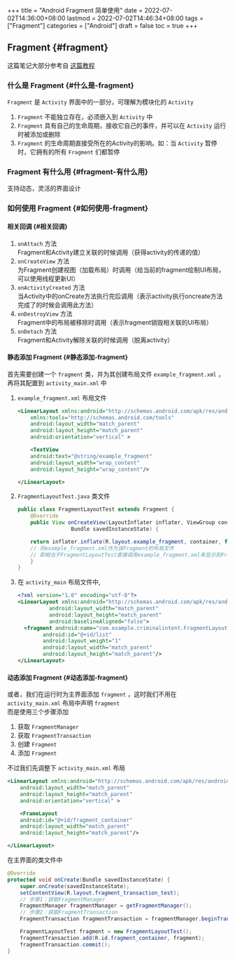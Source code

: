 +++
title = "Android Fragment 简单使用"
date = 2022-07-02T14:36:00+08:00
lastmod = 2022-07-02T14:46:34+08:00
tags = ["Fragment"]
categories = ["Android"]
draft = false
toc = true
+++

## Fragment {#fragment}

这篇笔记大部分参考自 [这篇教程](https://www.jianshu.com/p/2bf21cefb763) <br/>


### 什么是 Fragment {#什么是-fragment}

`Fragment` 是 `Activity` 界面中的一部分，可理解为模块化的 `Activity` <br/>

1.  `Fragment` 不能独立存在，必须嵌入到 `Activity` 中 <br/>
2.  `Fragment` 具有自己的生命周期，接收它自己的事件，并可以在 `Activity` 运行时被添加或删除 <br/>
3.  `Fragment` 的生命周期直接受所在的Activity的影响。如：当 `Activity` 暂停时，它拥有的所有 `Fragment` 们都暂停 <br/>


### Fragment 有什么用 {#fragment-有什么用}

支持动态，灵活的界面设计 <br/>


### 如何使用 Fragment {#如何使用-fragment}


#### 相关回调 {#相关回调}

1.  `onAttach` 方法 <br/>
    Fragment和Activity建立关联的时候调用（获得activity的传递的值） <br/>
2.  `onCreateView` 方法 <br/>
    为Fragment创建视图（加载布局）时调用（给当前的fragment绘制UI布局，可以使用线程更新UI） <br/>
3.  `onActivityCreated` 方法 <br/>
    当Activity中的onCreate方法执行完后调用（表示activity执行oncreate方法完成了的时候会调用此方法） <br/>
4.  `onDestroyView` 方法 <br/>
    Fragment中的布局被移除时调用（表示fragment销毁相关联的UI布局） <br/>
5.  `onDetach` 方法 <br/>
    Fragment和Activity解除关联的时候调用（脱离activity） <br/>


#### 静态添加 Fragment {#静态添加-fragment}

首先需要创建一个 `fragment` 类，并为其创建布局文件 `example_fragment.xml` ，再将其配置到 `activity_main.xml` 中 <br/>

1.  `example_fragment.xml` 布局文件 <br/>
    ```xml
    <LinearLayout xmlns:android="http://schemas.android.com/apk/res/android"
        xmlns:tools="http://schemas.android.com/tools"
        android:layout_width="match_parent"
        android:layout_height="match_parent"
        android:orientation="vertical" >
    
        <TextView
    	android:text="@string/example_fragment"
    	android:layout_width="wrap_content"
    	android:layout_height="wrap_content"/>
    
    </LinearLayout>
    ```

2.  `FragmentLayoutTest.java` 类文件 <br/>
    ```java
    public class FragmentLayoutTest extends Fragment {
        @Override
        public View onCreateView(LayoutInflater inflater, ViewGroup container,
    			     Bundle savedInstanceState) {
    
    	return inflater.inflate(R.layout.example_fragment, container, false);
    	// 将example_fragment.xml作为该Fragment的布局文件
    	// 即相当于FragmentLayoutTest直接调用example_fragment.xml来显示到Fragment中
        }
    }
    ```
3.  在 `activity_main` 布局文件中, <br/>
    ```xml
    <?xml version="1.0" encoding="utf-8"?>
    <LinearLayout xmlns:android="http://schemas.android.com/apk/res/android"
    	      android:layout_width="match_parent"
    	      android:layout_height="match_parent"
    	      android:baselineAligned="false">
      <fragment android:name="com.example.criminalintent.FragmentLayoutTest"
    	    android:id="@+id/list"
    	    android:layout_weight="1"
    	    android:layout_width="match_parent"
    	    android:layout_height="match_parent"/>
    </LinearLayout>
    ```


#### 动态添加 Fragment {#动态添加-fragment}

或者，我们在运行时为主界面添加 `fragment` ，这时我们不用在 `activity_main.xml` 布局中声明 `fragment` <br/>
而是使用三个步骤添加 <br/>

1.  获取 `FragmentManager` <br/>
2.  获取 `FragmentTransaction` <br/>
3.  创建 `Fragment` <br/>
4.  添加 `Fragment` <br/>

不过我们先调整下 `activity_main.xml` 布局 <br/>

```xml
<LinearLayout xmlns:android="http://schemas.android.com/apk/res/android"
    android:layout_width="match_parent"
    android:layout_height="match_parent"
    android:orientation="vertical" >

    <FrameLayout
	android:id="@+id/fragment_container"
	android:layout_width="match_parent"
	android:layout_height="match_parent"/>

</LinearLayout>
```

在主界面的类文件中 <br/>

```java
@Override
protected void onCreate(Bundle savedInstanceState) {
    super.onCreate(savedInstanceState);
    setContentView(R.layout.fragment_transaction_test);
    // 步骤1：获取FragmentManager
    FragmentManager fragmentManager = getFragmentManager();
    // 步骤2：获取FragmentTransaction        
    FragmentTransaction fragmentTransaction = fragmentManager.beginTransaction();

    FragmentLayoutTest fragment = new FragmentLayoutTest();
    fragmentTransaction.add(R.id.fragment_container, fragment);
    fragmentTransaction.commit();
}
```